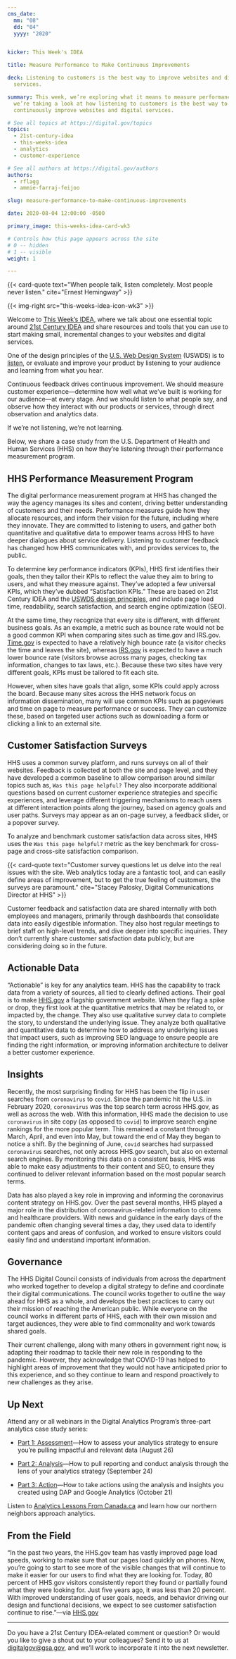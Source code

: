 ```yaml
---
cms_date:
  mm: "08"
  dd: "04"
  yyyy: "2020"


kicker: This Week's IDEA

title: Measure Performance to Make Continuous Improvements

deck: Listening to customers is the best way to improve websites and digital
  services.

summary: This week, we’re exploring what it means to measure performance, and
  we’re taking a look at how listening to customers is the best way to
  continuously improve websites and digital services.

# See all topics at https://digital.gov/topics
topics:
  - 21st-century-idea
  - this-weeks-idea
  - analytics
  - customer-experience

# See all authors at https://digital.gov/authors
authors:
  - rflagg
  - ammie-farraj-feijoo

slug: measure-performance-to-make-continuous-improvements

date: 2020-08-04 12:00:00 -0500

primary_image: this-weeks-idea-card-wk3

# Controls how this page appears across the site
# 0 -- hidden
# 1 -- visible
weight: 1

---
```


{{< card-quote text="When people talk, listen completely. Most people never listen." cite="Ernest Hemingway" >}}

{{< img-right src="this-weeks-idea-icon-wk3" >}}

Welcome to [This Week’s IDEA](https://digital.gov/topics/this-weeks-idea/), where we talk about one essential topic around [21st Century IDEA](https://digital.gov/resources/21st-century-integrated-digital-experience-act/) and share resources and tools that you can use to start making small, incremental changes to your websites and digital services.

One of the design principles of the [U.S. Web Design System](https://designsystem.digital.gov/) (USWDS) is to [listen](https://designsystem.digital.gov/design-principles/#listen), or evaluate and improve your product by listening to your audience and learning from what you hear.

Continuous feedback drives continuous improvement. We should measure customer experience—determine how well what we’ve built is working for our audience—at every stage. And we should listen to what people say, and observe how they interact with our products or services, through direct observation and analytics data.

If we’re not listening, we’re not learning.

Below, we share a case study from the U.S. Department of Health and Human Services (HHS) on how they’re listening through their performance measurement program.

## HHS Performance Measurement Program

The digital performance measurement program at HHS has changed the way the agency manages its sites and content, driving better understanding of customers and their needs. Performance measures guide how they allocate resources, and inform their vision for the future, including where they innovate. They are committed to listening to users, and gather both quantitative and qualitative data to empower teams across HHS to have deeper dialogues about service delivery. Listening to customer feedback has changed how HHS communicates with, and provides services to, the public.

To determine key performance indicators (KPIs), HHS first identifies their goals, then they tailor their KPIs to reflect the value they aim to bring to users, and what they measure against. They’ve adopted a few universal KPIs, which they’ve dubbed “Satisfaction KPIs.” These are based on 21st Century IDEA and the [USWDS design principles](https://designsystem.digital.gov/design-principles/), and include page load time, readability, search satisfaction, and search engine optimization (SEO).

At the same time, they recognize that every site is different, with different business goals. As an example, a metric such as bounce rate would not be a good common KPI when comparing sites such as time.gov and IRS.gov. [Time.gov](https://www.time.gov/) is expected to have a relatively high bounce rate (a visitor checks the time and leaves the site), whereas [IRS.gov](https://www.irs.gov/) is expected to have a much lower bounce rate (visitors browse across many pages, checking tax information, changes to tax laws, etc.). Because these two sites have very different goals, KPIs must be tailored to fit each site.

However, when sites have goals that align, some KPIs could apply across the board. Because many sites across the HHS network focus on information dissemination, many will use common KPIs such as pageviews and time on page to measure performance or success. They can customize these, based on targeted user actions such as downloading a form or clicking a link to an external site.

## Customer Satisfaction Surveys

HHS uses a common survey platform, and runs surveys on all of their websites. Feedback is collected at both the site and page level, and they have developed a common baseline to allow comparison around similar topics such as, `Was this page helpful?` They also incorporate additional questions based on current customer experience strategies and specific experiences, and leverage different triggering mechanisms to reach users at different interaction points along the journey, based on agency goals and user paths. Surveys may appear as an on-page survey, a feedback slider, or a popover survey.

To analyze and benchmark customer satisfaction data across sites, HHS uses the `Was this page helpful?` metric as the key benchmark for cross-page and cross-site satisfaction comparison.

{{< card-quote text="Customer survey questions let us delve into the real issues with the site. Web analytics today are a fantastic tool, and can easily define areas of improvement, but to get the true feeling of customers, the surveys are paramount." cite="Stacey Palosky, Digital Communications Director at HHS" >}}

Customer feedback and satisfaction data are shared internally with both employees and managers, primarily through dashboards that consolidate data into easily digestible information. They also host regular meetings to brief staff on high-level trends, and dive deeper into specific inquiries. They don’t currently share customer satisfaction data publicly, but are considering doing so in the future.

## Actionable Data

“Actionable” is key for any analytics team. HHS has the capability to track data from a variety of sources, all tied to clearly defined actions. Their goal is to make [HHS.gov](https://www.hhs.gov/) a flagship government website. When they flag a spike or drop, they first look at the quantitative metrics that may be related to, or impacted by, the change. They also use qualitative survey data to complete the story, to understand the underlying issue. They analyze both qualitative and quantitative data to determine how to address any underlying issues that impact users, such as improving SEO language to ensure people are finding the right information, or improving information architecture to deliver a better customer experience.

## Insights

Recently, the most surprising finding for HHS has been the flip in user searches from `coronavirus` to `covid`. Since the pandemic hit the U.S. in February 2020, `coronavirus` was the top search term across HHS.gov, as well as across the web. With this information, HHS made the decision to use `coronavirus` in site copy (as opposed to `covid`) to improve search engine rankings for the more popular term. This remained a constant through March, April, and even into May, but toward the end of May they began to notice a shift. By the beginning of June, `covid` searches had surpassed `coronavirus` searches, not only across HHS.gov search, but also on external search engines. By monitoring this data on a consistent basis, HHS was able to make easy adjustments to their content and SEO, to ensure they continued to deliver relevant information based on the most popular search terms.

Data has also played a key role in improving and informing the coronavirus content strategy on HHS.gov. Over the past several months, HHS played a major role in the distribution of coronavirus-related information to citizens and healthcare providers. With news and guidance in the early days of the pandemic often changing several times a day, they used data to identify content gaps and areas of confusion, and worked to ensure visitors could easily find and understand important information.

## Governance

The HHS Digital Council consists of individuals from across the department who worked together to develop a digital strategy to define and coordinate their digital communications. The council works together to outline the way ahead for HHS as a whole, and develops the best practices to carry out their mission of reaching the American public. While everyone on the council works in different parts of HHS, each with their own mission and target audiences, they were able to find commonality and work towards shared goals.

Their current challenge, along with many others in government right now, is adapting their roadmap to tackle their new role in responding to the pandemic. However, they acknowledge that COVID-19 has helped to highlight areas of improvement that they would not have anticipated prior to this experience, and so they continue to learn and respond proactively to new challenges as they arise.

## Up Next

Attend any or all webinars in the Digital Analytics Program’s three-part analytics case study series:

-  [Part 1: Assessment](https://digital.gov/event/2020/08/26/dap-analytics-case-study-part-1/)—How to assess your analytics strategy to ensure you’re pulling impactful and relevant data (August 26)
    
-  [Part 2: Analysis](https://digital.gov/event/2020/09/24/dap-analytics-case-study-part-2/)—How to pull reporting and conduct analysis through the lens of your analytics strategy (September 24)
    
-  [Part 3: Action](https://digital.gov/event/2020/10/21/analytics-case-study-part-3-action/)—How to take actions using the analysis and insights you created using DAP and Google Analytics (October 21)

Listen to [Analytics Lessons From Canada.ca](https://digital.gov/event/2020/07/23/dap-learning-series-lessons-from-canadaca/) and learn how our northern neighbors approach analytics.

## From the Field

“In the past two years, the HHS.gov team has vastly improved page load speeds, working to make sure that our pages load quickly on phones. Now, you’re going to start to see more of the visible changes that will continue to make it easier for our users to find what they are looking for. Today, 80 percent of HHS.gov visitors consistently report they found or partially found what they were looking for. Just five years ago, it was less than 20 percent. With improved understanding of user goals, needs, and behavior driving our design and functional decisions, we expect to see customer satisfaction continue to rise.”—via [HHS.gov](https://www.hhs.gov/blog/2020/03/17/website-modernization-continues.html)

***

Do you have a 21st Century IDEA-related comment or question? Or would you like to give a shout out to your colleagues? Send it to us at [digitalgov@gsa.gov](mailto:digitalgov@gsa.gov), and we’ll work to incorporate it into the next newsletter.
